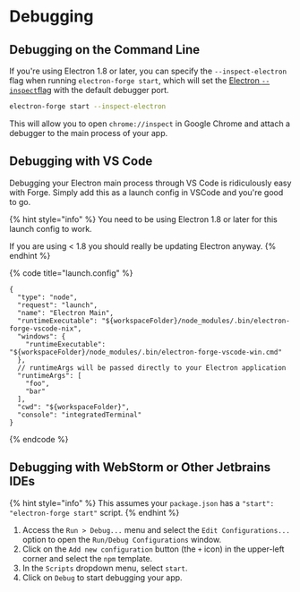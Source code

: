# Debugging

## Debugging on the Command Line

If you're using Electron 1.8 or later, you can specify the `--inspect-electron` flag when running `electron-forge start`, which will set the [Electron `--inspect`flag](http://electronjs.org/docs/tutorial/debugging-main-process#--inspectport) with the default debugger port.

```bash
electron-forge start --inspect-electron
```

This will allow you to open `chrome://inspect` in Google Chrome and attach a debugger to the main process of your app.

## Debugging with VS Code

Debugging your Electron main process through VS Code is ridiculously easy with Forge. Simply add this as a launch config in VSCode and you're good to go.

{% hint style="info" %}
You need to be using Electron 1.8 or later for this launch config to work.

If you are using &lt; 1.8 you should really be updating Electron anyway.
{% endhint %}

{% code title="launch.config" %}
```jsonc
{
  "type": "node",
  "request": "launch",
  "name": "Electron Main",
  "runtimeExecutable": "${workspaceFolder}/node_modules/.bin/electron-forge-vscode-nix",
  "windows": {
    "runtimeExecutable": "${workspaceFolder}/node_modules/.bin/electron-forge-vscode-win.cmd"
  },
  // runtimeArgs will be passed directly to your Electron application
  "runtimeArgs": [
    "foo",
    "bar"
  ],
  "cwd": "${workspaceFolder}",
  "console": "integratedTerminal"
}
```
{% endcode %}

## Debugging with WebStorm or Other Jetbrains IDEs

{% hint style="info" %}
This assumes your `package.json` has a `"start": "electron-forge start"` script.
{% endhint %}

1. Access the `Run > Debug...` menu and select the `Edit Configurations...` option to open the `Run/Debug Configurations` window.
2. Click on the `Add new configuration` button (the `+` icon) in the upper-left corner and select the `npm` template.
3. In the `Scripts` dropdown menu, select `start`.
4. Click on `Debug` to start debugging your app.
